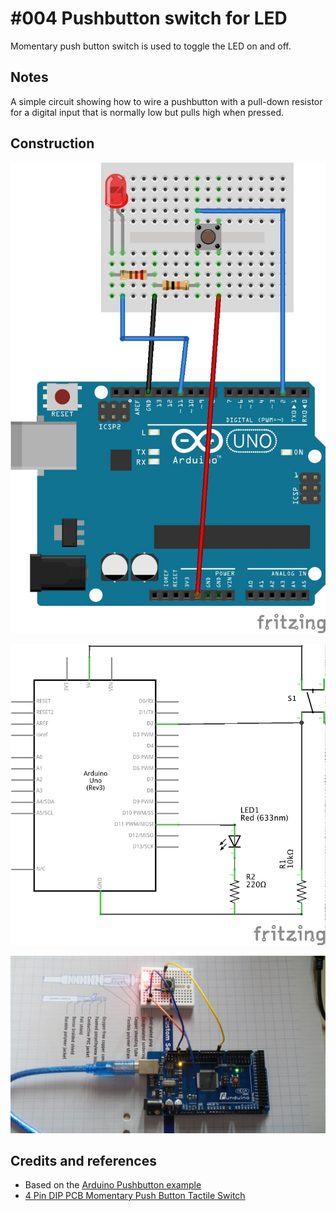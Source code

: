 # #004 Pushbutton switch for LED

Momentary push button switch is used to toggle the LED on and off.

## Notes

A simple circuit showing how to wire a pushbutton with a pull-down resistor for a digital input that is normally low
but pulls high when pressed.

## Construction

![The Breadboard](./assets/PushbuttonLED_bb.jpg?raw=true)

![The Schematic](./assets/PushbuttonLED_schematic.jpg?raw=true)

![The Build](./assets/PushbuttonLED_build.jpg?raw=true)

## Credits and references
* Based on the [Arduino Pushbutton example](http://www.arduino.cc/en/Tutorial/Pushbutton)
* [4 Pin DIP PCB Momentary Push Button Tactile Switch](http://www.amazon.com/gp/product/B008MLKJ3C/ref=as_li_tl?ie=UTF8&camp=1789&creative=390957&creativeASIN=B008MLKJ3C&linkCode=as2&tag=itsaprli-20&linkId=6UORZDXT6S7AZRZ7)



